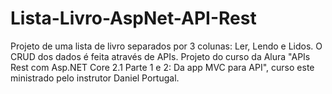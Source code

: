 # Lista-Livro-AspNet-API-Rest

Projeto de uma lista de livro separados por 3 colunas: Ler, Lendo e Lidos. O CRUD dos dados é feita através de APIs. Projeto do curso da Alura "APIs Rest com Asp.NET Core 2.1 Parte 1 e 2: Da app MVC para API", curso este ministrado pelo instrutor Daniel Portugal.

